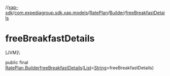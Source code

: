 //[xap-sdk](../../../../index.md)/[com.expediagroup.sdk.xap.models](../../index.md)/[RatePlan](../index.md)/[Builder](index.md)/[freeBreakfastDetails](free-breakfast-details.md)

# freeBreakfastDetails

[JVM]\

public final [RatePlan.Builder](index.md)[freeBreakfastDetails](free-breakfast-details.md)([List](https://docs.oracle.com/javase/8/docs/api/java/util/List.html)&lt;[String](https://docs.oracle.com/javase/8/docs/api/java/lang/String.html)&gt;freeBreakfastDetails)
